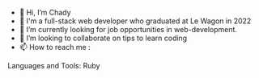 - 👋 Hi, I’m Chady
- 👀 I'm a full-stack web developer who graduated at Le Wagon in 2022
- 🌱 I’m currently looking for job opportunities in web-development.
- 💞️ I’m looking to collaborate on tips to learn coding
- 📫 How to reach me : 

Languages and Tools:
Ruby 
<!---
C098/C098 is a ✨ special ✨ repository because its `README.md` (this file) appears on your GitHub profile.
You can click the Preview link to take a look at your changes.
--->

